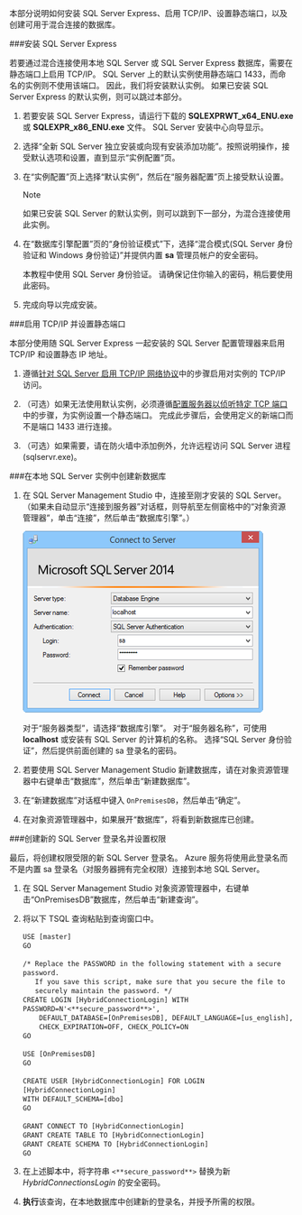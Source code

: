 本部分说明如何安装 SQL Server Express、启用 TCP/IP、设置静态端口，以及创建可用于混合连接的数据库。  

###<a name="install-sql-server-express"></a>安装 SQL Server Express

若要通过混合连接使用本地 SQL Server 或 SQL Server Express 数据库，需要在静态端口上启用 TCP/IP。 SQL Server 上的默认实例使用静态端口 1433，而命名的实例则不使用该端口。 因此，我们将安装默认实例。 如果已安装 SQL Server Express 的默认实例，则可以跳过本部分。

1. 若要安装 SQL Server Express，请运行下载的 **SQLEXPRWT_x64_ENU.exe** 或 **SQLEXPR_x86_ENU.exe** 文件。 SQL Server 安装中心向导显示。

2. 选择“全新 SQL Server 独立安装或向现有安装添加功能”。按照说明操作，接受默认选项和设置，直到显示“实例配置”页。

3. 在“实例配置”页上选择“默认实例”，然后在“服务器配置”页上接受默认设置。

    >[!NOTE]
    >如果已安装 SQL Server 的默认实例，则可以跳到下一部分，为混合连接使用此实例。 

5. 在“数据库引擎配置”页的“身份验证模式”下，选择“混合模式(SQL Server 身份验证和 Windows 身份验证)”并提供内置 **sa** 管理员帐户的安全密码。

    本教程中使用 SQL Server 身份验证。 请确保记住你输入的密码，稍后要使用此密码。

6. 完成向导以完成安装。

###<a name="enable-tcpip-and-setting-a-static-port"></a>启用 TCP/IP 并设置静态端口

本部分使用随 SQL Server Express 一起安装的 SQL Server 配置管理器来启用 TCP/IP 和设置静态 IP 地址。 

1. 遵循[针对 SQL Server 启用 TCP/IP 网络协议](http://technet.microsoft.com/library/hh231672%28v=sql.110%29.aspx)中的步骤启用对实例的 TCP/IP 访问。

2. （可选）如果无法使用默认实例，必须遵循[配置服务器以侦听特定 TCP 端口](https://msdn.microsoft.com/library/ms177440.aspx)中的步骤，为实例设置一个静态端口。 完成此步骤后，会使用定义的新端口而不是端口 1433 进行连接。

3. （可选）如果需要，请在防火墙中添加例外，允许远程访问 SQL Server 进程 (sqlservr.exe)。

###<a name="create-a-new-database-in-the-on-premises-sql-server-instance"></a>在本地 SQL Server 实例中创建新数据库

1. 在 SQL Server Management Studio 中，连接至刚才安装的 SQL Server。 （如果未自动显示“连接到服务器”对话框，则导航至左侧窗格中的“对象资源管理器”，单击“连接”，然后单击“数据库引擎”。）     

    ![连接到服务器](./media/hybrid-connections-create-on-premises-database/A04SSMSConnectToServer.png)

    对于“服务器类型”，请选择“数据库引擎”。 对于“服务器名称”，可使用 **localhost** 或安装有 SQL Server 的计算机的名称。 选择“SQL Server 身份验证”，然后提供前面创建的 sa 登录名的密码。 

2. 若要使用 SQL Server Management Studio 新建数据库，请在对象资源管理器中右键单击“数据库”，然后单击“新建数据库”。

3. 在“新建数据库”对话框中键入 `OnPremisesDB`，然后单击“确定”。 

4. 在对象资源管理器中，如果展开“数据库”，将看到新数据库已创建。

###<a name="create-a-new-sql-server-login-and-set-permissions"></a>创建新的 SQL Server 登录名并设置权限

最后，将创建权限受限的新 SQL Server 登录名。 Azure 服务将使用此登录名而不是内置 sa 登录名（对服务器拥有完全权限）连接到本地 SQL Server。

1. 在 SQL Server Management Studio 对象资源管理器中，右键单击“OnPremisesDB”数据库，然后单击“新建查询”。

2.  将以下 TSQL 查询粘贴到查询窗口中。

    ```
    USE [master]
    GO

    /* Replace the PASSWORD in the following statement with a secure password. 
       If you save this script, make sure that you secure the file to 
       securely maintain the password. */ 
    CREATE LOGIN [HybridConnectionLogin] WITH PASSWORD=N'<**secure_password**>', 
        DEFAULT_DATABASE=[OnPremisesDB], DEFAULT_LANGUAGE=[us_english], 
        CHECK_EXPIRATION=OFF, CHECK_POLICY=ON
    GO

    USE [OnPremisesDB]
    GO

    CREATE USER [HybridConnectionLogin] FOR LOGIN [HybridConnectionLogin] 
    WITH DEFAULT_SCHEMA=[dbo]
    GO

    GRANT CONNECT TO [HybridConnectionLogin]
    GRANT CREATE TABLE TO [HybridConnectionLogin]
    GRANT CREATE SCHEMA TO [HybridConnectionLogin]
    GO  
    ```

3. 在上述脚本中，将字符串 `<**secure_password**>` 替换为新 *HybridConnectionsLogin* 的安全密码。

4. **执行**该查询，在本地数据库中创建新的登录名，并授予所需的权限。